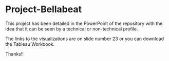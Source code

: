 # Project-Bellabeat
This project has been detailed in the PowerPoint of the repository with the idea that it can be seen by a technical or non-technical profile.

The links to the visualizations are on slide number 23 or you can download the Tableau Workbook.

Thanks!!
